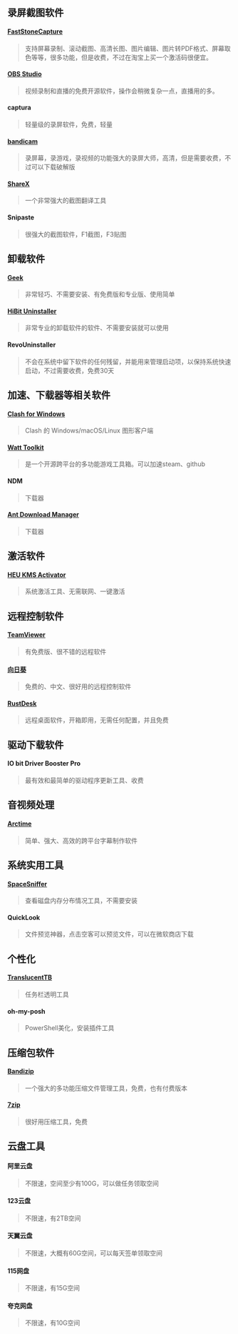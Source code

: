 
## 录屏截图软件

#### [FastStoneCapture](https://www.faststonecapture.cn/)
> 支持屏幕录制、滚动截图、高清长图、图片编辑、图片转PDF格式、屏幕取色等等，很多功能，但是收费，不过在淘宝上买一个激活码很便宜。

#### [OBS Studio](https://obsproject.com/)
> 视频录制和直播的免费开源软件，操作会稍微复杂一点，直播用的多。

#### captura
> 轻量级的录屏软件，免费，轻量

#### [bandicam](https://www.bandicam.cn/)
> 录屏幕，录游戏，录视频的功能强大的录屏大师，高清，但是需要收费，不过可以下载破解版

#### [ShareX](https://getsharex.com/)
> 一个非常强大的截图翻译工具

#### Snipaste
> 很强大的截图软件，F1截图，F3贴图


## 卸载软件

#### [Geek](https://geekuninstaller.com/)
> 非常轻巧、不需要安装、有免费版和专业版、使用简单	

#### [HiBit Uninstaller](http://hibitsoft.ir/Uninstaller.html)
> 非常专业的卸载软件的软件、不需要安装就可以使用

#### RevoUninstaller
> 不会在系统中留下软件的任何残留，并能用来管理启动项，以保持系统快速启动，不过需要收费，免费30天

## 加速、下载器等相关软件

#### [Clash for Windows](https://docs.cfw.lbyczf.com/)
> Clash 的 Windows/macOS/Linux 图形客户端

#### [Watt Toolkit](https://steampp.net/)
> 是一个开源跨平台的多功能游戏工具箱。可以加速steam、github

#### NDM 
> 下载器

#### [Ant Download Manager](https://www.antdownloadmanager.com/)
> 下载器

## 激活软件

#### [HEU KMS Activator](https://github.com/zbezj/HEU_KMS_Activator)
> 系统激活工具、无需联网、一键激活


## 远程控制软件

#### [TeamViewer](https://www.teamviewer.cn/cn/)
> 有免费版、很不错的远程软件

#### [向日葵](https://sunlogin.oray.com/)
> 免费的、中文、很好用的远程控制软件

#### [RustDesk](https://rustdesk.com/zh/)
> 远程桌面软件，开箱即用，无需任何配置，并且免费

## 驱动下载软件

#### IO bit Driver Booster Pro
> 最有效和最简单的驱动程序更新工具、收费


## 音视频处理

#### [Arctime](https://arctime.org/)
> 简单、强大、高效的跨平台字幕制作软件


## 系统实用工具

#### [SpaceSniffer](http://www.uderzo.it/main_products/space_sniffer/download.html)
> 查看磁盘内存分布情况工具，不需要安装

#### QuickLook
> 文件预览神器，点击空客可以预览文件，可以在微软商店下载


## 个性化

#### [TranslucentTB](https://github.com/TranslucentTB/TranslucentTB)
> 任务栏透明工具

#### oh-my-posh
> PowerShell美化，安装插件工具


## 压缩包软件

#### [Bandizip](https://www.bandisoft.com/bandizip/)
> 一个强大的多功能压缩文件管理工具，免费，也有付费版本

#### [7zip](https://7-zip.org/)
> 很好用压缩工具，免费


## 云盘工具

#### 阿里云盘
> 不限速，空间至少有100G，可以做任务领取空间

#### 123云盘
> 不限速，有2TB空间

#### 天翼云盘
> 不限速，大概有60G空间，可以每天签单领取空间

#### 115网盘
> 不限速，有15G空间

#### 夸克网盘
> 不限速，有10G空间



